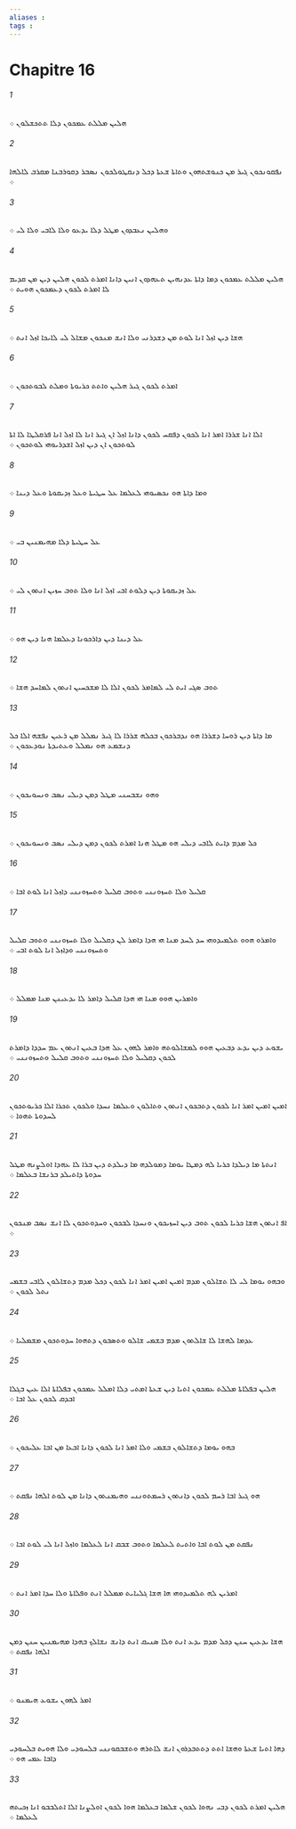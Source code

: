 ```yaml
---
aliases : 
tags : 
---
```


# Chapitre 16

###### 1
ܗܠܝܢ ܡܠܠܬ ܥܡܟܘܢ ܕܠܐ ܬܬܟܫܠܘܢ ܀
###### 2
ܢܦܩܘܢܟܘܢ ܓܝܪ ܡܢ ܟܢܘܫܬܗܘܢ ܘܬܐܬܐ ܫܥܬܐ ܕܟܠ ܕܢܩܛܘܠܟܘܢ ܢܤܒܪ ܕܩܘܪܒܢܐ ܡܩܪܒ ܠܐܠܗܐ ܀
###### 3
ܘܗܠܝܢ ܢܥܒܕܘܢ ܡܛܠ ܕܠܐ ܝܕܥܘ ܘܠܐ ܠܐܒܝ ܘܠܐ ܠܝ ܀
###### 4
ܗܠܝܢ ܡܠܠܬ ܥܡܟܘܢ ܕܡܐ ܕܐܬܐ ܥܕܢܗܝܢ ܬܥܗܕܘܢ ܐܢܝܢ ܕܐܢܐ ܐܡܪܬ ܠܟܘܢ ܗܠܝܢ ܕܝܢ ܡܢ ܩܕܝܡ ܠܐ ܐܡܪܬ ܠܟܘܢ ܕܥܡܟܘܢ ܗܘܝܬ ܀
###### 5
ܗܫܐ ܕܝܢ ܐܙܠ ܐܢܐ ܠܘܬ ܡܢ ܕܫܕܪܢܝ ܘܠܐ ܐܢܫ ܡܢܟܘܢ ܡܫܐܠ ܠܝ ܠܐܝܟܐ ܐܙܠ ܐܢܬ ܀
###### 6
ܐܡܪܬ ܠܟܘܢ ܓܝܪ ܗܠܝܢ ܘܐܬܬ ܟܪܝܘܬܐ ܘܡܠܬ ܠܒܘܬܟܘܢ ܀
###### 7
ܐܠܐ ܐܢܐ ܫܪܪܐ ܐܡܪ ܐܢܐ ܠܟܘܢ ܕܦܩܚ ܠܟܘܢ ܕܐܢܐ ܐܙܠ ܐܢ ܓܝܪ ܐܢܐ ܠܐ ܐܙܠ ܐܢܐ ܦܪܩܠܛܐ ܠܐ ܐܬܐ ܠܘܬܟܘܢ ܐܢ ܕܝܢ ܐܙܠ ܐܫܕܪܝܘܗܝ ܠܘܬܟܘܢ ܀
###### 8
ܘܡܐ ܕܐܬܐ ܗܘ ܢܟܤܝܘܗܝ ܠܥܠܡܐ ܥܠ ܚܛܝܬܐ ܘܥܠ ܙܕܝܩܘܬܐ ܘܥܠ ܕܝܢܐ ܀
###### 9
ܥܠ ܚܛܝܬܐ ܕܠܐ ܡܗܝܡܢܝܢ ܒܝ ܀
###### 10
ܥܠ ܙܕܝܩܘܬܐ ܕܝܢ ܕܠܘܬ ܐܒܝ ܐܙܠ ܐܢܐ ܘܠܐ ܬܘܒ ܚܙܝܢ ܐܢܬܘܢ ܠܝ ܀
###### 11
ܥܠ ܕܝܢܐ ܕܝܢ ܕܐܪܟܘܢܐ ܕܥܠܡܐ ܗܢܐ ܕܝܢ ܗܘ ܀
###### 12
ܬܘܒ ܤܓܝ ܐܝܬ ܠܝ ܠܡܐܡܪ ܠܟܘܢ ܐܠܐ ܠܐ ܡܫܟܚܝܢ ܐܢܬܘܢ ܠܡܐܚܕ ܗܫܐ ܀
###### 13
ܡܐ ܕܐܬܐ ܕܝܢ ܪܘܚܐ ܕܫܪܪܐ ܗܘ ܢܕܒܪܟܘܢ ܒܟܠܗ ܫܪܪܐ ܠܐ ܓܝܪ ܢܡܠܠ ܡܢ ܪܥܝܢ ܢܦܫܗ ܐܠܐ ܟܠ ܕܢܫܡܥ ܗܘ ܢܡܠܠ ܘܥܬܝܕܬܐ ܢܘܕܥܟܘܢ ܀
###### 14
ܘܗܘ ܢܫܒܚܢܝ ܡܛܠ ܕܡܢ ܕܝܠܝ ܢܤܒ ܘܢܚܘܝܟܘܢ ܀
###### 15
ܟܠ ܡܕܡ ܕܐܝܬ ܠܐܒܝ ܕܝܠܝ ܗܘ ܡܛܠ ܗܢܐ ܐܡܪܬ ܠܟܘܢ ܕܡܢ ܕܝܠܝ ܢܤܒ ܘܢܚܘܝܟܘܢ ܀
###### 16
ܩܠܝܠ ܘܠܐ ܬܚܙܘܢܢܝ ܘܬܘܒ ܩܠܝܠ ܘܬܚܙܘܢܢܝ ܕܐܙܠ ܐܢܐ ܠܘܬ ܐܒܐ ܀
###### 17
ܘܐܡܪܘ ܗܘܘ ܬܠܡܝܕܘܗܝ ܚܕ ܠܚܕ ܡܢܐ ܗܝ ܗܕܐ ܕܐܡܪ ܠܢ ܕܩܠܝܠ ܘܠܐ ܬܚܙܘܢܢܝ ܘܬܘܒ ܩܠܝܠ ܘܬܚܙܘܢܢܝ ܘܕܐܙܠ ܐܢܐ ܠܘܬ ܐܒܝ ܀
###### 18
ܘܐܡܪܝܢ ܗܘܘ ܡܢܐ ܗܝ ܗܕܐ ܩܠܝܠ ܕܐܡܪ ܠܐ ܝܕܥܝܢܢ ܡܢܐ ܡܡܠܠ ܀
###### 19
ܝܫܘܥ ܕܝܢ ܝܕܥ ܕܒܥܝܢ ܗܘܘ ܠܡܫܐܠܘܬܗ ܘܐܡܪ ܠܗܘܢ ܥܠ ܗܕܐ ܒܥܝܢ ܐܢܬܘܢ ܥܡ ܚܕܕܐ ܕܐܡܪܬ ܠܟܘܢ ܕܩܠܝܠ ܘܠܐ ܬܚܙܘܢܢܝ ܘܬܘܒ ܩܠܝܠ ܘܬܚܙܘܢܢܝ ܀
###### 20
ܐܡܝܢ ܐܡܝܢ ܐܡܪ ܐܢܐ ܠܟܘܢ ܕܬܒܟܘܢ ܐܢܬܘܢ ܘܬܐܠܘܢ ܘܥܠܡܐ ܢܚܕܐ ܘܠܟܘܢ ܬܟܪܐ ܐܠܐ ܟܪܝܘܬܟܘܢ ܠܚܕܘܬܐ ܬܗܘܐ ܀
###### 21
ܐܢܬܬܐ ܡܐ ܕܝܠܕܐ ܟܪܝܐ ܠܗ ܕܡܛܐ ܝܘܡܐ ܕܡܘܠܕܗ ܡܐ ܕܝܠܕܬ ܕܝܢ ܒܪܐ ܠܐ ܥܗܕܐ ܐܘܠܨܢܗ ܡܛܠ ܚܕܘܬܐ ܕܐܬܝܠܕ ܒܪܢܫܐ ܒܥܠܡܐ ܀
###### 22
ܐܦ ܐܢܬܘܢ ܗܫܐ ܟܪܝܐ ܠܟܘܢ ܬܘܒ ܕܝܢ ܐܚܙܝܟܘܢ ܘܢܚܕܐ ܠܒܟܘܢ ܘܚܕܘܬܟܘܢ ܠܐ ܐܢܫ ܢܤܒ ܡܢܟܘܢ ܀
###### 23
ܘܒܗܘ ܝܘܡܐ ܠܝ ܠܐ ܬܫܐܠܘܢ ܡܕܡ ܐܡܝܢ ܐܡܝܢ ܐܡܪ ܐܢܐ ܠܟܘܢ ܕܟܠ ܡܕܡ ܕܬܫܐܠܘܢ ܠܐܒܝ ܒܫܡܝ ܢܬܠ ܠܟܘܢ ܀
###### 24
ܥܕܡܐ ܠܗܫܐ ܠܐ ܫܐܠܬܘܢ ܡܕܡ ܒܫܡܝ ܫܐܠܘ ܘܬܤܒܘܢ ܕܬܗܘܐ ܚܕܘܬܟܘܢ ܡܫܡܠܝܐ ܀
###### 25
ܗܠܝܢ ܒܦܠܐܬܐ ܡܠܠܬ ܥܡܟܘܢ ܐܬܝܐ ܕܝܢ ܫܥܬܐ ܐܡܬܝ ܕܠܐ ܐܡܠܠ ܥܡܟܘܢ ܒܦܠܐܬܐ ܐܠܐ ܥܝܢ ܒܓܠܐ ܐܒܕܩ ܠܟܘܢ ܥܠ ܐܒܐ ܀
###### 26
ܒܗܘ ܝܘܡܐ ܕܬܫܐܠܘܢ ܒܫܡܝ ܘܠܐ ܐܡܪ ܐܢܐ ܠܟܘܢ ܕܐܢܐ ܐܒܥܐ ܡܢ ܐܒܐ ܥܠܝܟܘܢ ܀
###### 27
ܗܘ ܓܝܪ ܐܒܐ ܪܚܡ ܠܟܘܢ ܕܐܢܬܘܢ ܪܚܡܬܘܢܢܝ ܘܗܝܡܢܬܘܢ ܕܐܢܐ ܡܢ ܠܘܬ ܐܠܗܐ ܢܦܩܬ ܀
###### 28
ܢܦܩܬ ܡܢ ܠܘܬ ܐܒܐ ܘܐܬܝܬ ܠܥܠܡܐ ܘܬܘܒ ܫܒܩ ܐܢܐ ܠܥܠܡܐ ܘܐܙܠ ܐܢܐ ܠܝ ܠܘܬ ܐܒܐ ܀
###### 29
ܐܡܪܝܢ ܠܗ ܬܠܡܝܕܘܗܝ ܗܐ ܗܫܐ ܓܠܝܐܝܬ ܡܡܠܠ ܐܢܬ ܘܦܠܐܬܐ ܘܠܐ ܚܕܐ ܐܡܪ ܐܢܬ ܀
###### 30
ܗܫܐ ܝܕܥܝܢ ܚܢܢ ܕܟܠ ܡܕܡ ܝܕܥ ܐܢܬ ܘܠܐ ܤܢܝܩ ܐܢܬ ܕܐܢܫ ܢܫܐܠܟ ܒܗܕܐ ܡܗܝܡܢܝܢ ܚܢܢ ܕܡܢ ܐܠܗܐ ܢܦܩܬ ܀
###### 31
ܐܡܪ ܠܗܘܢ ܝܫܘܥ ܗܝܡܢܘ ܀
###### 32
ܕܗܐ ܐܬܝܐ ܫܥܬܐ ܘܗܫܐ ܐܬܬ ܕܬܬܒܕܪܘܢ ܐܢܫ ܠܐܬܪܗ ܘܬܫܒܩܘܢܢܝ ܒܠܚܘܕܝ ܘܠܐ ܗܘܝܬ ܒܠܚܘܕܝ ܕܐܒܐ ܥܡܝ ܗܘ ܀
###### 33
ܗܠܝܢ ܐܡܪܬ ܠܟܘܢ ܕܒܝ ܢܗܘܐ ܠܟܘܢ ܫܠܡܐ ܒܥܠܡܐ ܗܘܐ ܠܟܘܢ ܐܘܠܨܢܐ ܐܠܐ ܐܬܠܒܒܘ ܐܢܐ ܙܟܝܬܗ ܠܥܠܡܐ ܀
